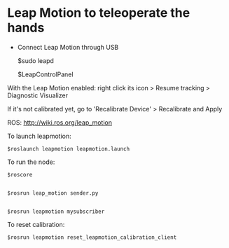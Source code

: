 Leap Motion to teleoperate the hands
====================================

- Connect Leap Motion through USB


	$sudo leapd


	$LeapControlPanel


With the Leap Motion enabled:
right click its icon > Resume tracking > Diagnostic Visualizer

If it's not calibrated yet, go to 'Recalibrate Device' > Recalibrate and Apply

ROS:
http://wiki.ros.org/leap_motion

To launch leapmotion:


	$roslaunch leapmotion leapmotion.launch


To run the node:


	$roscore


	$rosrun leap_motion sender.py

	
	$rosrun leapmotion mysubscriber


To reset calibration: 

	$rosrun leapmotion reset_leapmotion_calibration_client
	



